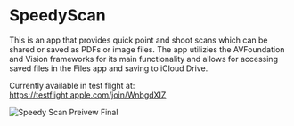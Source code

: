 # SpeedyScan
This is an app that provides quick point and shoot scans which can be shared or saved as PDFs or image files. The app utilizies the AVFoundation and Vision frameworks for its main functionality and allows for accessing saved files in the Files app and saving to iCloud Drive.

Currently available in test flight at: https://testflight.apple.com/join/WnbgdXIZ


![Speedy Scan Preivew Final](https://user-images.githubusercontent.com/65503160/134286201-ea1942ec-b43e-4b56-a132-f879cf911f82.gif)

